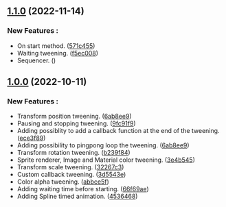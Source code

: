 ## [1.1.0](https://github.com/NazioLT/NTween) (2022-11-14)


### New Features :

* On start method. ([571c455](https://github.com/NazioLT/NTween/commit/571c455678d144676e71c4e44f6220b0c509457c))
* Waiting tweening. ([f5ec008](https://github.com/NazioLT/NTween/commit/f5ec008bcd69bea3f4d61cb9d407acfc3f0da4e3s))
* Sequencer. ([]())



## [1.0.0](https://github.com/NazioLT/NTween/releases/tag/1.0.0) (2022-10-11)


### New Features :

* Transform position tweening. ([6ab8ee9](https://github.com/NazioLT/NTween/commit/6ab8ee99f2ca3caa37deb3018affe04027522856))
* Pausing and stopping tweening. ([9fc91f9](https://github.com/NazioLT/NTween/commit/9fc91f91150573fb5ca4e66046bd4cf43ceea37e))
* Adding possiblity to add a callback function at the end of the tweening. ([ece3f89](https://github.com/NazioLT/NTween/commit/ece3f89b0c92c1d2e91ef9db1bf26d3bb081d177))
* Adding possibility to pingpong loop the tweening. ([6ab8ee9](https://github.com/NazioLT/NTween/commit/6ab8ee99f2ca3caa37deb3018affe04027522856))
* Transform rotation tweening. ([b239f84](https://github.com/NazioLT/NTween/commit/b239f843c2f0e01aad1ee6530544472199925cf7))
* Sprite renderer, Image and Material color tweening. ([3e4b545](https://github.com/NazioLT/NTween/commit/3e4b545702699ee53a5341fdcb9e607e31d62ad9))
* Transform scale tweening. ([32267c3](https://github.com/NazioLT/NTween/commit/32267c3e66aace669fde5b230537a643e3acbaae))
* Custom callback tweening. ([3d5543e](https://github.com/NazioLT/NTween/commit/3d5543e3c161d68d7e0b3036afcd2df232a33ca5))
* Color alpha tweening. ([abbce5f](https://github.com/NazioLT/NTween/commit/abbce5f85f83d1ce1e94ef54dac802148ed87005))
* Adding waiting time before starting. ([66f69ae](https://github.com/NazioLT/NTween/commit/66f69ae72f12e0d1fe47ef3cc3cdc7b0eefead22))
* Adding Spline timed animation. ([4536468](https://github.com/NazioLT/NTween/commit/4536468ed4d516b3897bcf380deeec68e0fb25a1))